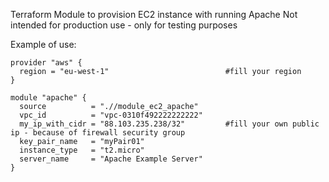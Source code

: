 Terraform Module to provision EC2 instance with running Apache
Not intended for production use - only for testing purposes

Example of use:

```hcl
provider "aws" {
  region = "eu-west-1"                          #fill your region
}

module "apache" {
  source          = ".//module_ec2_apache"
  vpc_id          = "vpc-0310f492222222222"
  my_ip_with_cidr = "88.103.235.238/32"         #fill your own public ip - because of firewall security group
  key_pair_name   = "myPair01"
  instance_type   = "t2.micro"
  server_name     = "Apache Example Server"
}
```
